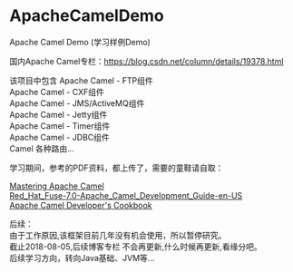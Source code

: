 # ApacheCamelDemo
Apache Camel Demo (学习样例Demo)

国内Apache Camel专栏：https://blog.csdn.net/column/details/19378.html

该项目中包含
Apache Camel - FTP组件<br>
Apache Camel - CXF组件<br>
Apache Camel - JMS/ActiveMQ组件<br>
Apache Camel - Jetty组件<br>
Apache Camel - Timer组件<br>
Apache Camel - JDBC组件<br>
Camel 各种路由...

学习期间，参考的PDF资料，都上传了，需要的童鞋请自取：<br>

[Mastering Apache Camel](https://download.csdn.net/download/simba_cheng/10580138)<br>
[Red_Hat_Fuse-7.0-Apache_Camel_Development_Guide-en-US](https://download.csdn.net/download/simba_cheng/10575845)<br>
[Apache Camel Developer's Cookbook](https://download.csdn.net/download/simba_cheng/10574302)<br>


后续：<br>
    由于工作原因,该框架目前几年没有机会使用，所以暂停研究。<br>
    截止2018-08-05,后续博客专栏 不会再更新,什么时候再更新,看缘分吧。<br>
    后续学习方向，转向Java基础、JVM等...